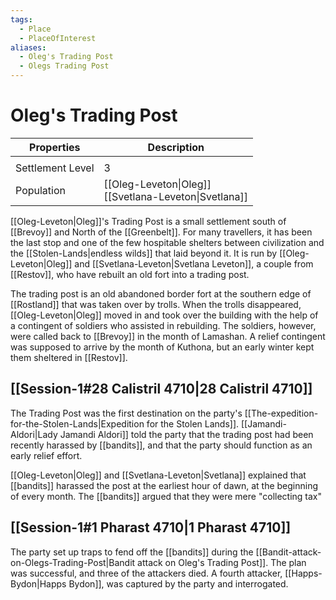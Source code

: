 ```yaml
---
tags:
  - Place
  - PlaceOfInterest
aliases:
  - Oleg's Trading Post
  - Olegs Trading Post
---
```

# Oleg's Trading Post
| Properties       | Description                                              |
| ---------------- | -------------------------------------------------------- |
|                  |                                                          |
| Settlement Level | 3                                                        |
| Population       | [[Oleg-Leveton\|Oleg]]<br>[[Svetlana-Leveton\|Svetlana]] |

[[Oleg-Leveton|Oleg]]'s Trading Post is a small settlement south of [[Brevoy]] and North of the [[Greenbelt]]. For many travellers, it has been the last stop and one of the few hospitable shelters between civilization and the [[Stolen-Lands|endless wilds]] that laid beyond it. It is run by [[Oleg-Leveton|Oleg]] and [[Svetlana-Leveton|Svetlana Leveton]], a couple from [[Restov]], who have rebuilt an old fort into a trading post. 

The trading post is an old abandoned border fort at the southern edge of [[Rostland]] that was taken over by trolls. When the trolls disappeared, [[Oleg-Leveton|Oleg]] moved in and took over the building with the help of a contingent of soldiers who assisted in rebuilding. The soldiers, however, were called back to [[Brevoy]] in the month of Lamashan. A relief contingent was supposed to arrive by the month of Kuthona, but an early winter kept them sheltered in [[Restov]]. 
## [[Session-1#28 Calistril 4710|28 Calistril 4710]]
The Trading Post was the first destination on the party's [[The-expedition-for-the-Stolen-Lands|Expedition for the Stolen Lands]]. [[Jamandi-Aldori|Lady Jamandi Aldori]] told the party that the trading post had been recently harassed by [[bandits]], and that the party should function as an early relief effort. 

[[Oleg-Leveton|Oleg]] and [[Svetlana-Leveton|Svetlana]] explained that [[bandits]] harassed the post at the earliest hour of dawn, at the beginning of every month. The [[bandits]] argued that they were mere "collecting tax"
## [[Session-1#1 Pharast 4710|1 Pharast 4710]]
The party set up traps to fend off the [[bandits]] during the [[Bandit-attack-on-Olegs-Trading-Post|Bandit attack on Oleg's Trading Post]]. The plan was successful, and three of the attackers died. A fourth attacker, [[Happs-Bydon|Happs Bydon]], was captured by the party and interrogated. 